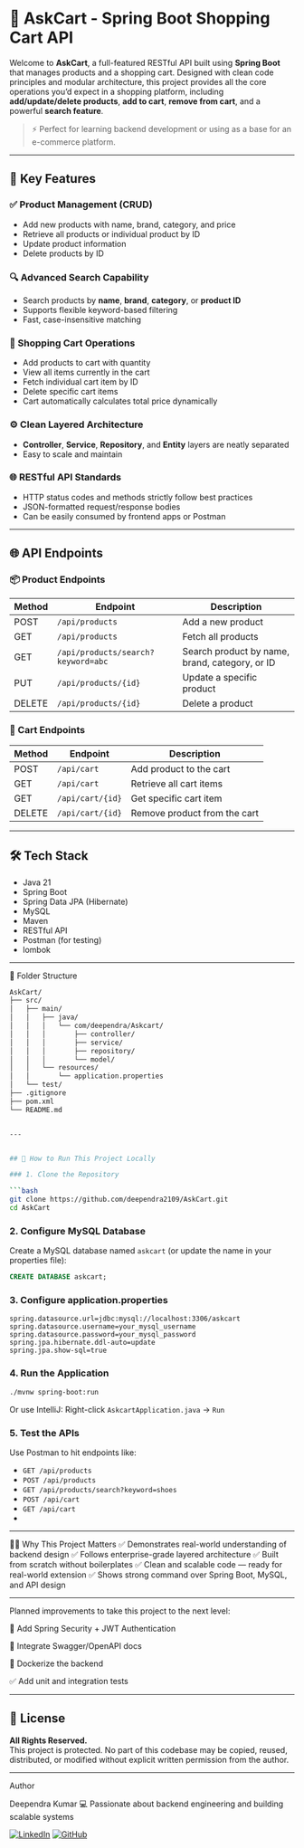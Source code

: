 # 🛒 AskCart - Spring Boot Shopping Cart API

Welcome to **AskCart**, a full-featured RESTful API built using **Spring Boot** that manages products and a shopping cart. Designed with clean code principles and modular architecture, this project provides all the core operations you’d expect in a shopping platform, including **add/update/delete products**, **add to cart**, **remove from cart**, and a powerful **search feature**.

> ⚡ Perfect for learning backend development or using as a base for an e-commerce platform.

---

## 🚀 Key Features

### ✅ Product Management (CRUD)
- Add new products with name, brand, category, and price
- Retrieve all products or individual product by ID
- Update product information
- Delete products by ID

### 🔍 Advanced Search Capability
- Search products by **name**, **brand**, **category**, or **product ID**
- Supports flexible keyword-based filtering
- Fast, case-insensitive matching

### 🛒 Shopping Cart Operations
- Add products to cart with quantity
- View all items currently in the cart
- Fetch individual cart item by ID
- Delete specific cart items
- Cart automatically calculates total price dynamically

### ⚙️ Clean Layered Architecture
- **Controller**, **Service**, **Repository**, and **Entity** layers are neatly separated
- Easy to scale and maintain

### 🌐 RESTful API Standards
- HTTP status codes and methods strictly follow best practices
- JSON-formatted request/response bodies
- Can be easily consumed by frontend apps or Postman

---

## 🌐 API Endpoints

### 📦 Product Endpoints

| Method | Endpoint                             | Description                                         |
|--------|--------------------------------------|-----------------------------------------------------|
| POST   | `/api/products`                      | Add a new product                                   |
| GET    | `/api/products`                      | Fetch all products                                  |
| GET    | `/api/products/search?keyword=abc`   | Search product by name, brand, category, or ID      |
| PUT    | `/api/products/{id}`                 | Update a specific product                           |
| DELETE | `/api/products/{id}`                 | Delete a product                                    |

### 🛒 Cart Endpoints

| Method | Endpoint           | Description                |
|--------|--------------------|----------------------------|
| POST   | `/api/cart`        | Add product to the cart    |
| GET    | `/api/cart`        | Retrieve all cart items    |
| GET    | `/api/cart/{id}`   | Get specific cart item     |
| DELETE | `/api/cart/{id}`   | Remove product from the cart |

---

## 🛠️ Tech Stack

- Java 21
- Spring Boot
- Spring Data JPA (Hibernate)
- MySQL
- Maven
- RESTful API
- Postman (for testing)
- lombok

---
 📁 Folder Structure

```bash
AskCart/
├── src/
│   ├── main/
│   │   ├── java/
│   │   │   └── com/deependra/Askcart/
│   │   │       ├── controller/
│   │   │       ├── service/
│   │   │       ├── repository/
│   │   │       └── model/
│   │   └── resources/
│   │       └── application.properties
│   └── test/
├── .gitignore
├── pom.xml
└── README.md


---


## 🚀 How to Run This Project Locally

### 1. Clone the Repository

```bash
git clone https://github.com/deependra2109/AskCart.git
cd AskCart
```

### 2. Configure MySQL Database

Create a MySQL database named `askcart` (or update the name in your properties file):

```sql
CREATE DATABASE askcart;
```

### 3. Configure application.properties

```properties
spring.datasource.url=jdbc:mysql://localhost:3306/askcart
spring.datasource.username=your_mysql_username
spring.datasource.password=your_mysql_password
spring.jpa.hibernate.ddl-auto=update
spring.jpa.show-sql=true
```

### 4. Run the Application

```bash
./mvnw spring-boot:run
```

Or use IntelliJ: Right-click `AskcartApplication.java` → `Run`

### 5. Test the APIs

Use Postman to hit endpoints like:

* `GET /api/products`
* `POST /api/products`
* `GET /api/products/search?keyword=shoes`
* `POST /api/cart`
* `GET /api/cart`
* 

---


🙋‍♂️ Why This Project Matters
✅ Demonstrates real-world understanding of backend design
✅ Follows enterprise-grade layered architecture
✅ Built from scratch without boilerplates
✅ Clean and scalable code — ready for real-world extension
✅ Shows strong command over Spring Boot, MySQL, and API design

---


Planned improvements to take this project to the next level:

🔐 Add Spring Security + JWT Authentication

📄 Integrate Swagger/OpenAPI docs

🐳 Dockerize the backend

✅ Add unit and integration tests

---

## 📄 License

**All Rights Reserved.**  
This project is protected. No part of this codebase may be copied, reused, distributed, or modified without explicit written permission from the author.


---

Author

Deependra Kumar
💻 Passionate about backend engineering and building scalable systems

[![LinkedIn](https://img.shields.io/badge/LinkedIn-blue?logo=linkedin&logoColor=white&style=for-the-badge)](https://www.linkedin.com/in/deependra-kumar21/)
[![GitHub](https://img.shields.io/badge/GitHub-black?logo=github&logoColor=white&style=for-the-badge)](https://github.com/deependra2109)




